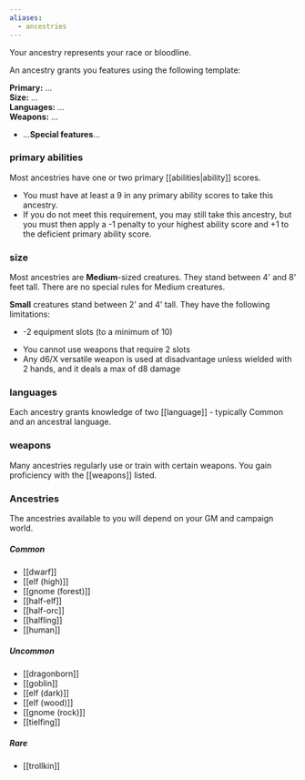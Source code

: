 ```yaml
---
aliases:
  - ancestries
---
```


Your ancestry represents your race or bloodline. 

An ancestry grants you features using the following template:

**Primary:** ...  
**Size:** ...    
**Languages:** ...  
**Weapons:** ...  

* ...**Special features**...


### primary abilities

Most ancestries have one or two primary [[abilities|ability]] scores.

* You must have at least a 9 in any primary ability scores to take this ancestry.
* If you do not meet this requirement, you may still take this ancestry, but you must then apply a -1 penalty to your highest ability score and +1 to the deficient primary ability score.

### size

Most ancestries are **Medium**-sized creatures.  They stand between 4' and 8' feet tall. There are no special rules for Medium creatures.

**Small** creatures stand between 2' and 4' tall. They have the following limitations:

* -2 equipment slots (to a minimum of 10)
- You cannot use weapons that require 2 slots
- Any d6/X versatile weapon is used at disadvantage unless wielded with 2 hands, and it deals a max of d8 damage

### languages

Each ancestry grants knowledge of two [[language]] - typically Common and an ancestral language.

### weapons

Many ancestries regularly use or train with certain weapons. You gain proficiency with the [[weapons]] listed.


### Ancestries

The ancestries available to you will depend on your GM and campaign world. 

##### Common

* [[dwarf]]
* [[elf (high)]]
* [[gnome (forest)]]
* [[half-elf]]
* [[half-orc]]
* [[halfling]]
* [[human]]

##### Uncommon

* [[dragonborn]]
* [[goblin]]
* [[elf (dark)]]
* [[elf (wood)]]
* [[gnome (rock)]]
* [[tielfing]]

##### Rare

* [[trollkin]]
